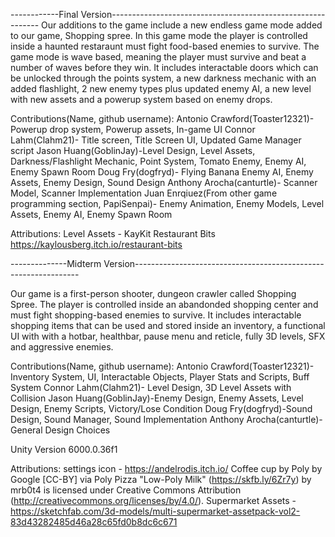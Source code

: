 ------------Final Version------------------------------------------------------------
Our additions to the game include a new endless game mode added to our game, Shopping spree. 
In this game mode the player is controlled inside a haunted restaraunt must fight food-based enemies to survive.
The game mode is wave based, meaning the player must survive and beat a number of waves before they win.
It includes interactable doors which can be unlocked through the points system, a new darkness mechanic with an added flashlight, 2 new enemy types plus updated enemy AI,
a new level with new assets and a powerup system based on enemy drops.

Contributions(Name, github username):
Antonio Crawford(Toaster12321)- Powerup drop system, Powerup assets, In-game UI
Connor Lahm(Clahm21)- Title screen, Title Screen UI, Updated Game Manager script
Jason Huang(GoblinJay)-Level Design, Level Assets, Darkness/Flashlight Mechanic, Point System, Tomato Enemy, Enemy AI, Enemy Spawn Room
Doug Fry(dogfryd)- Flying Banana Enemy AI, Enemy Assets, Enemy Design, Sound Design
Anthony Arocha(canturtle)- Scanner Model, Scanner Implementation
Juan Enrqiuez(From other game programming section, PapiSenpai)- Enemy Animation, Enemy Models, Level Assets, Enemy AI, Enemy Spawn Room


Attributions: 
Level Assets - KayKit Restaurant Bits https://kaylousberg.itch.io/restaurant-bits 


--------------Midterm Version----------------------------------------------------------------

Our game is a first-person shooter, dungeon crawler called Shopping Spree. The player is controlled inside an abandonded shopping center and must fight shopping-based enemies to survive.
It includes interactable shopping items that can be used and stored inside an inventory, a functional UI with with a hotbar, healthbar, pause menu and reticle, fully 3D levels, SFX and aggressive enemies.

Contributions(Name, github username):
Antonio Crawford(Toaster12321)- Inventory System, UI, Interactable Objects, Player Stats and Scripts, Buff System
Connor Lahm(Clahm21)- Level Design, 3D Level Assets with Collision
Jason Huang(GoblinJay)-Enemy Design, Enemy Assets, Level Design, Enemy Scripts, Victory/Lose Condition
Doug Fry(dogfryd)-Sound Design, Sound Manager, Sound Implementation
Anthony Arocha(canturtle)- General Design Choices

Unity Version 6000.0.36f1

Attributions: 
settings icon - https://andelrodis.itch.io/
Coffee cup by Poly by Google [CC-BY] via Poly Pizza
"Low-Poly Milk" (https://skfb.ly/6Zr7y) by mrb0t4 is licensed under Creative Commons Attribution (http://creativecommons.org/licenses/by/4.0/).
Supermarket Assets - https://sketchfab.com/3d-models/multi-supermarket-assetpack-vol2-83d43282485d46a28c65fd0b8dc6c671

